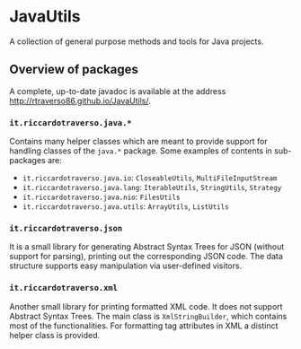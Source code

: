 JavaUtils
=========

A collection of general purpose methods and tools for Java projects.


## Overview of packages

A complete, up-to-date javadoc is available at the address http://rtraverso86.github.io/JavaUtils/.  

### `it.riccardotraverso.java.*`

Contains many helper classes which are meant to provide support for handling classes of the `java.*` package.
Some examples of contents in sub-packages are:

- `it.riccardotraverso.java.io`: `CloseableUtils`, `MultiFileInputStream` 
- `it.riccardotraverso.java.lang`: `IterableUtils`, `StringUtils`, `Strategy`
- `it.riccardotraverso.java.nio`: `FilesUtils`
- `it.riccardotraverso.java.utils`: `ArrayUtils`, `ListUtils`

### `it.riccardotraverso.json`

It is a small library for generating Abstract Syntax Trees for JSON (without support for parsing),
printing out the corresponding JSON code. The data structure supports easy manipulation via
user-defined visitors.

### `it.riccardotraverso.xml`

Another small library for printing formatted XML code. It does not support Abstract Syntax Trees.
The main class is `XmlStringBuilder`, which contains most of the functionalities. For formatting
tag attributes in XML a distinct helper class is provided.
